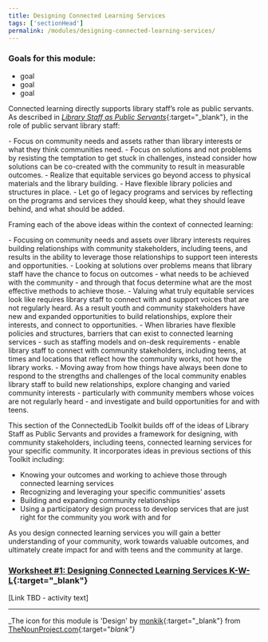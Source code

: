 ```yaml
---
title: Designing Connected Learning Services
tags: ['sectionHead']
permalink: /modules/designing-connected-learning-services/
---
```


<div class="callout objectives" markdown="1"> 

### Goals for this module: 

- goal
- goal
- goal

</div>

Connected learning directly supports library staff’s role as public servants. As described in [_Library Staff as Public Servants_](https://yxlab.ischool.umd.edu/wp-content/uploads/2021/02/Field-Guide-2021-Final.pdf){:target="_blank"}, in the role of public servant library staff:

<div class="colorhighlight color1" markdown="1">
- Focus on community needs and assets rather than library interests or what they think communities need. 
- Focus on solutions and not problems by resisting the temptation to get stuck in challenges, instead consider how solutions can be co-created with the community to result in measurable outcomes.
- Realize that equitable services go beyond access to physical materials and the library building.
- Have flexible library policies and structures in place.
- Let go of legacy programs and services by reflecting on the programs and services they should keep, what they should leave behind, and what should be added.
</div>

Framing each of the above ideas within the context of connected learning:

<div class="colorhighlight color2" markdown="1">
- Focusing on community needs and assets over library interests requires building relationships with community stakeholders, including teens, and results in the ability to leverage those relationships to support teen interests and opportunities.
- Looking at solutions over problems means that library staff have the chance to focus on outcomes - what needs to be achieved with the community - and through that focus determine what are the most effective methods to achieve those.
- Valuing what truly equitable services look like requires library staff to connect with and support voices that are not regularly heard. As a result youth and community stakeholders have new and expanded opportunities to build relationships, explore their interests, and connect to opportunities.
- When libraries have flexible policies and structures, barriers that can exist to connected learning services - such as staffing models and on-desk requirements - enable library staff to connect with community stakeholders, including teens, at times and locations that reflect how the community works, not how the library works.
- Moving away from how things have always been done to respond to the strengths and challenges of the local community enables library staff to build new relationships, explore changing and varied community interests - particularly with community members whose voices are not regularly heard - and investigate and build opportunities for and with teens.
</div>

This section of the ConnectedLib Toolkit builds off of the ideas of Library Staff as Public Servants and provides a framework for designing, with community stakeholders, including teens, connected learning services for your specific community. It incorporates ideas in previous sections of this Toolkit including:
- Knowing your outcomes and working to achieve those through connected learning services
- Recognizing and leveraging your specific communities’ assets
- Building and expanding community relationships
- Using a participatory design process to develop services that are just right for the community you work with and for

As you design connected learning services you will gain a better understanding of your community, work towards valuable outcomes, and ultimately create impact for and with teens and the community at large. 

<div class="callout activity" markdown="1">
    
### [Worksheet #1: Designing Connected Learning Services K-W-L](){:target="_blank"}

[Link TBD - activity text]
</div>


---

_The icon for this module is 'Design' by [monkik](https://thenounproject.com/monkik/){:target="_blank"} from [TheNounProject.com](https://thenounproject.com){:target="_blank"}_


